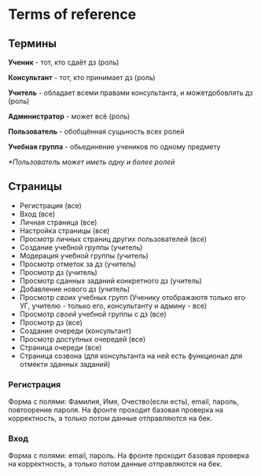 # Terms of reference

## Термины
__Ученик__ - тот, кто сдаёт дз (роль)

__Консультант__ - тот, кто принимает дз (роль)

__Учитель__ - обладает всеми правами консультанта, и можетдобовлять дз (роль)

__Администратор__ - может всё (роль)

__Пользователь__ - обобщённая сущьность всех ролей

__Учебная группа__ - обьединение учеников по одному предмету

_*Пользователь может иметь одну и более ролей_


## Страницы
- Регистрация (все)
- Вход (все)
- Личная страница (все)
- Настройка страницы (все)
- Просмотр личных страниц других пользователей (все)
- Создание учебной группы (учитель)
- Модерация учебной группы (учитель)
- Просмотр отметок за дз (учитель)
- Просмотр дз (учитель)
- Просмотр сданных заданий конкретного дз (учитель)
- Добавление нового дз (учитель)
- Просмотр _своих_ учебных групп (Ученику отображаютя только его УГ, учителю - только его, консультанту и админу - все)
- Просмотр _своей_ учебной группы с дз (все)
- Просмотр дз (все)
- Создание очереди (консультант)
- Просмотр доступных очередей (все)
- Страница очереди (все)
- Страница созвона (для консультанта на ней есть функционал для отмекти зданных заданий)

### Регистрация
Форма с полями: Фамилия, Имя, Очество(если есть), email, пароль, повтоорение пароля.
На фронте проходит базовая проверка на корректность, а только потом данные отправляются на бек.

### Вход
Форма с полями: email, пароль.
На фронте проходит базовая проверка на корректность, а только потом данные отправляются на бек.

